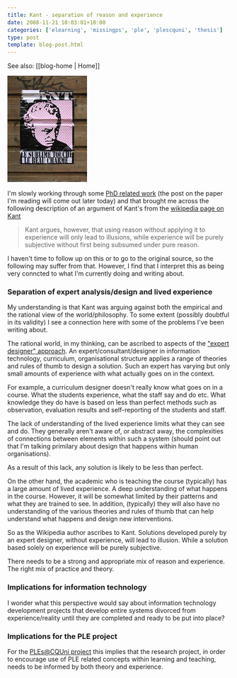 ```yaml
---
title: Kant - separation of reason and experience
date: 2008-11-21 10:03:01+10:00
categories: ['elearning', 'missingps', 'ple', 'plescquni', 'thesis']
type: post
template: blog-post.html
---
```


See also: [[blog-home | Home]]

[![Kant](images/2679007692_38c1730a48_m.jpg)](http://flickr.com/photos/wyzdor/2679007692/)

I'm slowly working through some [PhD related work](/blog2/research/phd-thesis/) (the post on the paper I'm reading will come out later today) and that brought me across the following description of an argument of Kant's from the [wikipedia page on Kant](http://en.wikipedia.org/wiki/Kant)

> Kant argues, however, that using reason without applying it to experience will only lead to illusions, while experience will be purely subjective without first being subsumed under pure reason.

I haven't time to follow up on this or to go to the original source, so the following may suffer from that. However, I find that I interpret this as being very conncted to what I'm currently doing and writing about.

### Separation of expert analysis/design and lived experience

My understanding is that Kant was arguing against both the empirical and the rational view of the world/philosophy. To some extent (possibly doubtful in its validity) I see a connection here with some of the problems I've been writing about.

The rational world, in my thinking, can be ascribed to aspects of the ["expert designer" approach](/blog2/2008/11/15/expert-designer-another-assumption-ples-question/). An expert/consultant/designer in information technology, curriculum, organisational structure applies a range of theories and rules of thumb to design a solution. Such an expert has varying but only small amounts of experience with what actually goes on in the context.

For example, a curriculum designer doesn't really know what goes on in a course. What the students experience, what the staff say and do etc. What knowledge they do have is based on less than perfect methods such as observation, evaluation results and self-reporting of the students and staff.

The lack of understanding of the lived experience limits what they can see and do. They generally aren't aware of, or abstract away, the complexities of connections between elements within such a system (should point out that I'm talking primilary about design that happens within human organisations).

As a result of this lack, any solution is likely to be less than perfect.

On the other hand, the academic who is teaching the course (typically) has a large amount of lived experience. A deep understanding of what happens in the course. However, it will be somewhat limited by their patterns and what they are trained to see. In addition, (typically) they will also have no understanding of the various theories and rules of thumb that can help understand what happens and design new interventions.

So as the Wikipedia author ascribes to Kant. Solutions developed purely by an expert designer, without experience, will lead to illusion. While a solution based solely on experience will be purely subjective.

There needs to be a strong and appropriate mix of reason and experience. The right mix of practice and theory.

### Implications for information technology

I wonder what this perspective would say about information technology development projects that develop entire systems divorced from experience/reality until they are completed and ready to be put into place?

### Implications for the PLE project

For the [PLEs@CQUni project](http://cddu.cqu.edu.au/index.php/PLEs%40CQUni) this implies that the research project, in order to encourage use of PLE related concepts within learning and teaching, needs to be informed by both theory and experience.